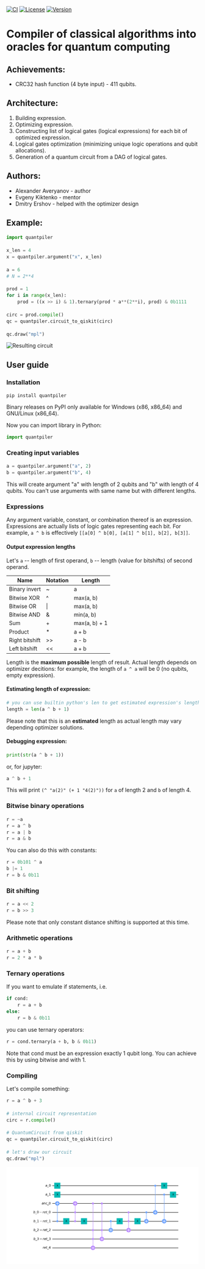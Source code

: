 [![CI](https://github.com/averyanalex/quantpiler/actions/workflows/ci.yml/badge.svg)](https://github.com/averyanalex/quantpiler/actions/workflows/ci.yml)
[![License](https://img.shields.io/github/license/averyanalex/quantpiler.svg)](https://opensource.org/license/agpl-v3)
[![Version](https://img.shields.io/pypi/v/quantpiler.svg)](https://pypi.org/project/quantpiler/)

# Сompiler of classical algorithms into oracles for quantum computing

## Achievements:

- CRC32 hash function (4 byte input) - 411 qubits.

## Architecture:

1. Building expression.
2. Optimizing expression.
3. Constructing list of logical gates (logical expressions) for each bit of
   optimized expression.
4. Logical gates optimization (minimizing unique logic operations and qubit
   allocations).
5. Generation of a quantum circuit from a DAG of logical gates.

## Authors:

- Alexander Averyanov - author
- Evgeny Kiktenko - mentor
- Dmitry Ershov - helped with the optimizer design

## Example:

```python
import quantpiler

x_len = 4
x = quantpiler.argument("x", x_len)

a = 6
# N = 2**4

prod = 1
for i in range(x_len):
    prod = ((x >> i) & 1).ternary(prod * a**(2**i), prod) & 0b1111

circ = prod.compile()
qc = quantpiler.circuit_to_qiskit(circ)

qc.draw("mpl")
```

![Resulting
circuit](https://raw.githubusercontent.com/averyanalex/quantpiler/main/example.png)

## User guide

### Installation

```shell
pip install quantpiler
```

Binary releases on PyPI only available for Windows (x86, x86_64) and
GNU/Linux (x86_64).

Now you can import library in Python:

```python
import quantpiler
```

### Creating input variables

```python
a = quantpiler.argument("a", 2)
b = quantpiler.argument("b", 4)
```

This will create argument "a" with length of 2 qubits and "b" with length of 4
qubits. You can't use arguments with same name but with
different lengths.

### Expressions

Any argument variable, constant, or combination thereof is an expression.
Expressions are actually lists of logic gates representing each bit. For
example, `a ^ b` is effectively `[[a[0] ^ b[0], [a[1] ^ b[1], b[2], b[3]]`.

#### Output expression lengths

Let's `a` -- length of first operand, `b` -- length (value for bitshifts) of
second operand.

| Name           | Notation | Length        |
| -------------- | -------- | ------------- |
| Binary invert  | ~        | a             |
| Bitwise XOR    | ^        | max(a, b)     |
| Bitwise OR     | \|       | max(a, b)     |
| Bitwise AND    | &        | min(a, b)     |
| Sum            | +        | max(a, b) + 1 |
| Product        | \*       | a + b         |
| Right bitshift | >>       | a - b         |
| Left bitshift  | <<       | a + b         |

Length is the **maximum possible** length of result. Actual length depends on
optimizer decitions: for example, the length of `a ^ a` will be 0 (no qubits,
empty expression).

#### Estimating length of expression:

```python
# you can use builtin python's len to get estimated expression's length
length = len(a ^ b + 1)
```

Please note that this is an **estimated** length as actual length may vary depending
optimizer solutions.

#### Debugging expression:

```python
print(str(a ^ b + 1))
```

or, for jupyter:

```python
a ^ b + 1
```

This will print `(^ "a(2)" (+ 1 "4(2)"))` for `a` of length 2 and `b` of length 4.

### Bitwise binary operations

```python
r = ~a
r = a ^ b
r = a | b
r = a & b
```

You can also do this with constants:

```python
r = 0b101 ^ a
b |= 1
r = b & 0b11
```

### Bit shifting

```python
r = a << 2
r = b >> 3
```

Please note that only constant distance shifting is supported at this time.

### Arithmetic operations

```python
r = a + b
r = 2 * a * b
```

### Ternary operations

If you want to emulate if statements, i.e.

```python
if cond:
    r = a + b
else:
    r = b & 0b11
```

you can use ternary operators:

```python
r = cond.ternary(a + b, b & 0b11)
```

Note that cond must be an expression exactly 1 qubit long. You can
achieve this by using bitwise and with 1.

### Compiling

Let's compile something:

```python
r = a ^ b + 3

# internal circuit representation
circ = r.compile()

# QuantumCircuit from qiskit
qc = quantpiler.circuit_to_qiskit(circ)

# let's draw our circuit
qc.draw("mpl")
```

![Compiled a ^ b + 1](https://raw.githubusercontent.com/averyanalex/quantpiler/main/guide.png)
